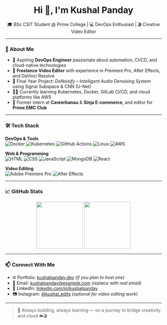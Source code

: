 <h1 align="center">Hi 👋, I'm Kushal Panday</h1>

<p align="center">
  🎓 BSc CSIT Student @ Prime College | 💻 DevOps Enthusiast | 🎬 Creative Video Editor
</p>

---

### 🔧 About Me

- 🚀 Aspiring **DevOps Engineer** passionate about automation, CI/CD, and cloud-native technologies  
- 🎥 **Freelance Video Editor** with experience in Premiere Pro, After Effects, and DaVinci Resolve  
- 🧠 Final Year Project: *DeNoisify – Intelligent Audio Denoising System* using Signal Subspace & CNN (U-Net)  
- 🧑‍💻 Currently learning Kubernetes, Docker, GitLab CI/CD, and cloud platforms like AWS  
- 🏢 Former intern at **Careerbanau** & **Sinja E-commerce**, and editor for **Prime EMC Club**

---

### 🛠️ Tech Stack

**DevOps & Tools**  
![Docker](https://img.shields.io/badge/Docker-%230db7ed.svg?style=flat&logo=docker&logoColor=white)
![Kubernetes](https://img.shields.io/badge/Kubernetes-326CE5?style=flat&logo=kubernetes&logoColor=white)
![GitHub Actions](https://img.shields.io/badge/GitHub_Actions-%232671E5.svg?style=flat&logo=github-actions&logoColor=white)
![Linux](https://img.shields.io/badge/Linux-FCC624?style=flat&logo=linux&logoColor=black)
![AWS](https://img.shields.io/badge/AWS-232F3E?style=flat&logo=amazon-aws&logoColor=white)

**Web & Programming**  
![HTML](https://img.shields.io/badge/HTML5-E34F26?style=flat&logo=html5&logoColor=white)
![CSS](https://img.shields.io/badge/CSS3-1572B6?style=flat&logo=css3&logoColor=white)
![JavaScript](https://img.shields.io/badge/JavaScript-F7DF1E?style=flat&logo=javascript&logoColor=black)
![MongoDB](https://img.shields.io/badge/MongoDB-4EA94B?style=flat&logo=mongodb&logoColor=white)
![React](https://img.shields.io/badge/React-20232A?style=flat&logo=react&logoColor=61DAFB)

**Video Editing**  
![Adobe Premiere Pro](https://img.shields.io/badge/Premiere%20Pro-9999FF?style=flat&logo=adobepremierepro&logoColor=white)
![After Effects](https://img.shields.io/badge/After%20Effects-9999FF?style=flat&logo=adobeaftereffects&logoColor=white)

---

### 📈 GitHub Stats

<p align="center">
  <img src="https://github-readme-stats.vercel.app/api?username=kushalpanday&show_icons=true&theme=radical" height="150">
  <img src="https://github-readme-streak-stats.herokuapp.com/?user=kushalpanday&theme=radical" height="150">
</p>

---

### 📫 Connect With Me

- 🌐 Portfolio: [kushalpanday.dev](https://kushalpanday.dev) *(if you plan to host one)*
- 📧 Email: kushalpanday@example.com *(replace with real email)*
- 🔗 LinkedIn: [linkedin.com/in/kushalpanday](https://linkedin.com/in/kushalpanday)
- 📷 Instagram: [@kushal_edits](https://instagram.com/kushal_edits) *(optional for video editing work)*

---

> 🚧 Always building, always learning — on a journey to bridge creativity and cloud ☁️🎬

